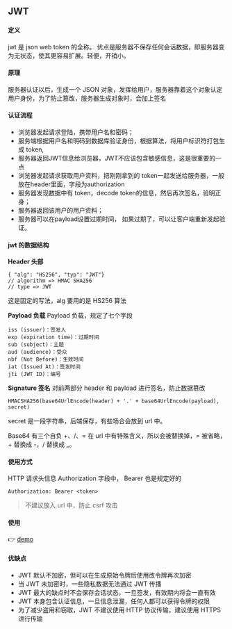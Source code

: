 ## JWT
#### 定义
jwt 是 json web token 的全称。
优点是服务器不保存任何会话数据，即服务器变为无状态，使其更容易扩展。轻便，开销小。

#### 原理
服务器认证以后，生成一个 JSON 对象，发挥给用户，服务器靠着这个对象认定用户身份，为了防止篡改，服务器生成对象时，会加上签名

#### 认证流程
- 浏览器发起请求登陆，携带用户名和密码；
- 服务端根据用户名和明码到数据库验证身份，根据算法，将用户标识符打包生成 token,
- 服务器返回JWT信息给浏览器，JWT不应该包含敏感信息，这是很重要的一点
- 浏览器发起请求获取用户资料，把刚刚拿到的 token一起发送给服务器，一般放在header里面，字段为authorization
- 服务器发现数据中有 token，decode token的信息，然后再次签名，验明正身；
- 服务器返回该用户的用户资料；
- 服务器可以在payload设置过期时间， 如果过期了，可以让客户端重新发起验证。

#### jwt 的数据结构
**Header 头部**
```
{ "alg": "HS256", "typ": "JWT"}
// algorithm => HMAC SHA256
// type => JWT
```

这是固定的写法，alg 要用的是 HS256 算法

**Payload 负载**
Payload 负载，规定了七个字段
```
iss (issuer)：签发人
exp (expiration time)：过期时间
sub (subject)：主题
aud (audience)：受众
nbf (Not Before)：生效时间
iat (Issued At)：签发时间
jti (JWT ID)：编号
```

**Signature 签名**
对前两部分 header 和 payload 进行签名，防止数据篡改

```
HMACSHA256(base64UrlEncode(header) + '.' + base64UrlEncode(payload), secret)
```

secret 是一段字符串，后端保存，有些场合会放到 url 中。

Base64 有三个自负 +、/、= 在 url 中有特殊含义，所以会被替换掉，= 被省略，+ 替换成 -，/ 替换成 _。

#### 使用方式
HTTP 请求头信息 Authorization 字段中， Bearer 也是规定好的
```
Authorization: Bearer <token>
```
> 不建议放入 url 中，防止 csrf 攻击

#### 使用
👉 [demo](./demo/index.js)

#### 优缺点
- JWT 默认不加密，但可以在生成原始令牌后使用改令牌再次加密
- 当 JWT 未加密时，一些隐私数据无法通过 JWT 传播
- JWT 最大的缺点时不会保存会话状态，一旦签发，有效期内将会一直有效
- JWT 本身包含认证信息，一旦信息泄漏，任何人都可以获得令牌的权限
- 为了减少盗用和窃取，JWT 不建议使用 HTTP 协议传输，建议使用 HTTPS 进行传输

